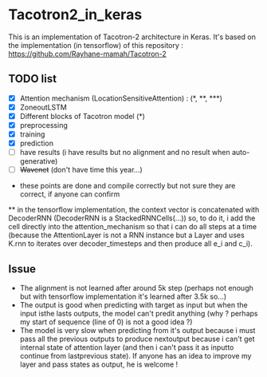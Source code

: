 # Tacotron2_in_keras

This is an implementation of Tacotron-2 architecture in Keras. 
It's based on the implementation (in tensorflow) of this repository : 
https://github.com/Rayhane-mamah/Tacotron-2

## TODO list

- [x] Attention mechanism (LocationSensitiveAttention) : (*, **, ***)
- [x] ZoneoutLSTM
- [x] Different blocks of Tacotron model (*)
- [x] preprocessing
- [x] training
- [x] prediction
- [ ] have results (i have results but no alignment and no result when auto-generative)
- [ ] ~~Wavenet~~ (don't have time this year...)
* these points are done and compile correctly but not sure they are correct, if anyone can confirm

** in the tensorflow implementation, the context vector is concatenated with DecoderRNN (DecoderRNN is a StackedRNNCells(...)) so, to do it, i add the cell directly into the attention_mechanism so that i can do all steps at a time (because the AttentionLayer is not a RNN instance but a Layer and uses K.rnn to iterates over decoder_timesteps and then produce all e_i and c_i). 

## Issue

- The alignment is not learned after around 5k step (perhaps not enough but with tensorflow implementation it's learned after 3.5k so...)
- The output is good when predicting with target as input but when the input isthe lasts outputs, the model can't predit anything (why ? perhaps my start of sequence (line of 0) is not a good idea ?)
- The model is very slow when predicting from it's output because i must pass all the previous outputs to produce nextoutput because i can't get internal state of attention layer (and then i can't pass it as inputto continue from lastprevious state). If anyone has an idea to improve my layer and pass states as output, he is welcome !